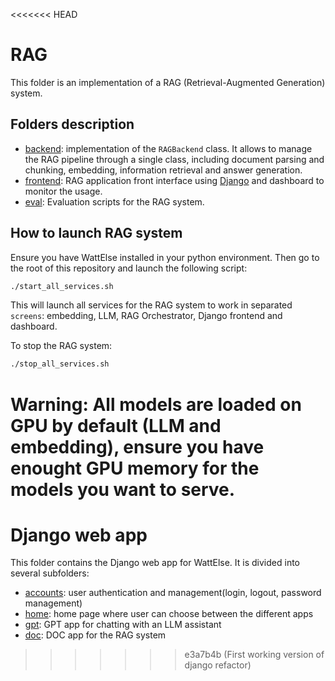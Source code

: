 <<<<<<< HEAD
# RAG

This folder is an implementation of a RAG (Retrieval-Augmented Generation) system.

## Folders description

- [backend](backend): implementation of the `RAGBackend` class. It allows to manage the RAG pipeline through a single class, including document parsing and chunking, embedding, information retrieval and answer generation.
- [frontend](frontend): RAG application front interface using [Django](https://www.djangoproject.com/) and dashboard to monitor the usage.
- [eval](eval): Evaluation scripts for the RAG system.

## How to launch RAG system

Ensure you have WattElse installed in your python environment. Then go to the root of this repository and launch the following script:

```bash
./start_all_services.sh
```

This will launch all services for the RAG system to work in separated `screens`: embedding, LLM, RAG Orchestrator, Django frontend and dashboard.

To stop the RAG system:

```bash
./stop_all_services.sh
```

**Warning: All models are loaded on GPU by default (LLM and embedding), ensure you have enought GPU memory for the models you want to serve.**
=======
# Django web app

This folder contains the Django web app for WattElse. It is divided into several subfolders:

- [accounts](accounts): user authentication and management(login, logout, password management)
- [home](home): home page where user can choose between the different apps
- [gpt](gpt): GPT app for chatting with an LLM assistant
- [doc](doc): DOC app for the RAG system
>>>>>>> e3a7b4b (First working version of django refactor)
